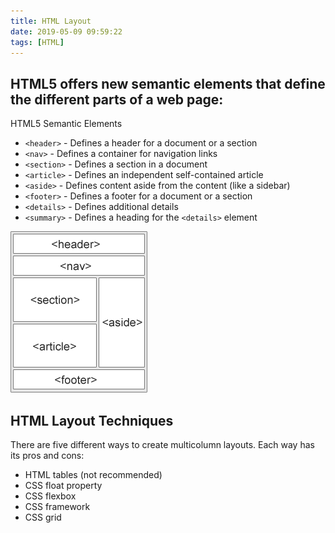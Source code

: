 ```yaml
---
title: HTML Layout
date: 2019-05-09 09:59:22
tags: [HTML]
---
```


## HTML5 offers new semantic elements that define the different parts of a web page:

HTML5 Semantic Elements	

- `<header>` - Defines a header for a document or a section
- `<nav>` - Defines a container for navigation links
- `<section>` - Defines a section in a document
- `<article>` - Defines an independent self-contained article
- `<aside>` - Defines content aside from the content (like a sidebar)
- `<footer>` - Defines a footer for a document or a section
- `<details>` - Defines additional details
- `<summary>` - Defines a heading for the `<details>` element

![](source/../../img/html_layout.gif)

## HTML Layout Techniques

There are five different ways to create multicolumn layouts. Each way has its pros and cons:

- HTML tables (not recommended)
- CSS float property
- CSS flexbox
- CSS framework
- CSS grid